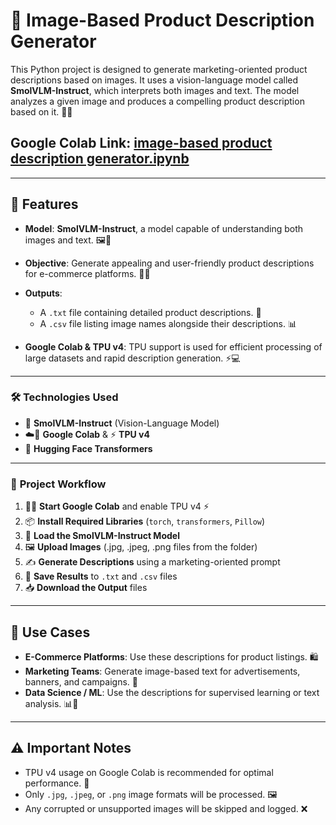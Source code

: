 # 📸 **Image-Based Product Description Generator**

This Python project is designed to generate marketing-oriented product descriptions based on images. It uses a vision-language model called **SmolVLM-Instruct**, which interprets both images and text. The model analyzes a given image and produces a compelling product description based on it. 📝✨

## Google Colab Link: [**image-based product description generator.ipynb**](https://colab.research.google.com/drive/1pyubhtOnggayQdo-EN9XZHJd_ShFE5tj?usp=sharing)


---

## 🌟 **Features**

* **Model**: **SmolVLM-Instruct**, a model capable of understanding both images and text. 🖼️🤖
* **Objective**: Generate appealing and user-friendly product descriptions for e-commerce platforms. 🛒💡
* **Outputs**:

  * A `.txt` file containing detailed product descriptions. 📄
  * A `.csv` file listing image names alongside their descriptions. 📊
* **Google Colab & TPU v4**: TPU support is used for efficient processing of large datasets and rapid description generation. ⚡💻

---

### 🛠️ **Technologies Used**

* 🧠 **SmolVLM-Instruct** (Vision-Language Model)
* ☁️💨 **Google Colab** & ⚡ **TPU v4**
* 🤗 **Hugging Face Transformers**

---

### 🚀 **Project Workflow**

1. 🧑‍💻 **Start Google Colab** and enable TPU v4 ⚡
2. 📦 **Install Required Libraries** (`torch`, `transformers`, `Pillow`)
3. 🤖 **Load the SmolVLM-Instruct Model**
4. 🖼️ **Upload Images** (.jpg, .jpeg, .png files from the folder)
5. ✍️ **Generate Descriptions** using a marketing-oriented prompt
6. 💾 **Save Results** to `.txt` and `.csv` files
7. 📥 **Download the Output** files

---
## 🎯 **Use Cases**

* **E-Commerce Platforms**: Use these descriptions for product listings. 🛍️
* **Marketing Teams**: Generate image-based text for advertisements, banners, and campaigns. 📣
* **Data Science / ML**: Use the descriptions for supervised learning or text analysis. 📊🤖
---
## ⚠️ **Important Notes**

* TPU v4 usage on Google Colab is recommended for optimal performance. 🚀
* Only `.jpg`, `.jpeg`, or `.png` image formats will be processed. 🖼️
* Any corrupted or unsupported images will be skipped and logged. ❌


